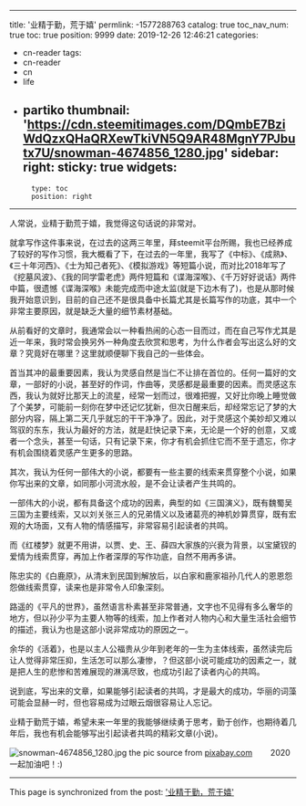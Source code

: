 
---
title: '业精于勤，荒于嬉'
permlink: -1577288763
catalog: true
toc_nav_num: true
toc: true
position: 9999
date: 2019-12-26 12:46:21
categories:
- cn-reader
tags:
- cn-reader
- cn
- life
- partiko
thumbnail: 'https://cdn.steemitimages.com/DQmbE7BziWdQzxQHaQRXewTkiVN5Q9AR48MgnY7PJbutx7U/snowman-4674856_1280.jpg'
sidebar:
    right:
        sticky: true
widgets:
    -
        type: toc
        position: right
---


人常说，业精于勤荒于嬉，我觉得这句话说的非常对。

就拿写作这件事来说，在过去的这两三年里，拜steemit平台所赐，我也已经养成了较好的写作习惯，我大概看了下，在过去的一年里，我写了《中标》、《成熟》、《三十年河西》、《士为知己者死》、《模拟游戏》等短篇小说，而对比2018年写了《挖墓风波》、《我的同学雷老虎》两件短篇和《谍海深喉》、《千万好好说话》两件中篇，很遗憾《谍海深喉》未能完成而中途太监(就是下边木有了)，也是从那时候我开始意识到，目前的自己还不是很具备中长篇尤其是长篇写作的功底，其中一个非常主要原因，就是缺乏大量的细节素材基础。

从前看好的文章时，我通常会以一种看热闹的心态一目而过，而在自己写作尤其是近一年来，我时常会换另外一种角度去欣赏和思考，为什么作者会写出这么好的文章？究竟好在哪里？这里就顺便聊下我自己的一些体会。

首当其冲的最重要因素，我认为灵感自然是当仁不让排在首位的。任何一篇好的文章，一部好的小说，甚至好的作词，作曲等，灵感都是最重要的因素。而灵感这东西，我认为就好比那天上的流星，经常一划而过，很难把握，又好比你晚上睡觉做了个美梦，可能前一刻你在梦中还记忆犹新，但次日醒来后，却经常忘记了梦的大部分内容，隔上第二天几乎就忘的干干净净了。因此，对于灵感这个美妙却又难以驾驭的东东，我认为最好的方法，就是赶快记录下来，无论是一个好的创意，又或者一个念头，甚至一句话，只有记录下来，你才有机会抓住它而不至于遗忘，你才有机会围绕着灵感产生更多的思路。

其次，我认为任何一部伟大的小说，都要有一些主要的线索来贯穿整个小说，如果你写出来的文章，如同那小河流水般，是不会让读者产生共鸣的。

一部伟大的小说，都有具备这个成功的因素，典型的如《三国演义》，既有魏蜀吴三国为主要线索，又以刘关张三人的兄弟情义以及诸葛亮的神机妙算贯穿，既有宏观的大场面，又有人物的情感描写，非常容易引起读者的共鸣。

而《红楼梦》就更不用讲，以贾、史、王、薛四大家族的兴衰为背景，以宝黛钗的爱情为线索贯穿，再加上作者深厚的写作功底，自然不用再多讲。

陈忠实的《白鹿原》，从清末到民国到解放后，以白家和鹿家祖孙几代人的恩恩怨怨做线索贯穿，读来也是非常令人印象深刻。

路遥的《平凡的世界》，虽然语言朴素甚至非常普通，文字也不见得有多么奢华的地方，但以孙少平为主要人物等的线索，加上作者对人物内心和大量生活社会细节的描述，我认为也是这部小说非常成功的原因之一。

余华的《活着》，也是以主人公福贵从少年到老年的一生为主体线索，虽然读完后让人觉得非常压抑，生活怎可以那么凄惨，？但这部小说可能成功的因素之一，就是把人生的悲惨和苦难展现的淋漓尽致，也成功引起了读者内心的共鸣。

说到底，写出来的文章，如果能够引起读者的共鸣，才是最大的成功，华丽的词藻可能会显赫一时，但也容易成为过眼云烟很容易让人忘记。

业精于勤荒于嬉，希望未来一年里的我能够继续勇于思考，勤于创作，也期待着几年后，我也有机会能够写出引起读者共鸣的精彩文章(小说)。

![snowman-4674856_1280.jpg](https://cdn.steemitimages.com/DQmbE7BziWdQzxQHaQRXewTkiVN5Q9AR48MgnY7PJbutx7U/snowman-4674856_1280.jpg)
the pic source from [pixabay.com](https://pixabay.com/zh/photos/snowman-winter-grasses-hoarfrost-4674856/)
　　2020一起加油吧！:)

- - -

This page is synchronized from the post: ['业精于勤，荒于嬉'](https://steemit.com/@rivalhw/-1577288763)
